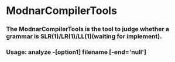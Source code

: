 # ModnarCompilerTools

### The ModnarCompilerTools is the tool to judge whether a grammar is SLR(1)/LR(1)/LL(1)(waiting for implement).

### Usage: analyze -[option1] filename [-end='null']
